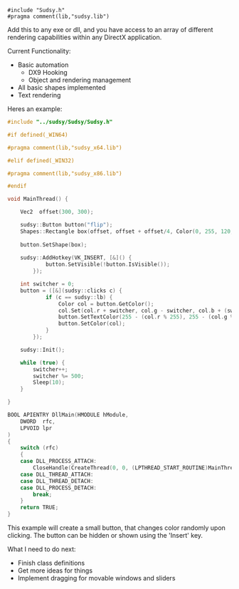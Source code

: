```
#include "Sudsy.h"
#pragma comment(lib,"sudsy.lib")
```

Add this to any exe or dll, and you have access to an array of different rendering capabilities within any DirectX application.

Current Functionality:
 - Basic automation
	- DX9 Hooking
	- Object and rendering management
 - All basic shapes implemented
 - Text rendering

Heres an example:
```c++
#include "../sudsy/Sudsy/Sudsy.h"

#if defined(_WIN64)

#pragma comment(lib,"sudsy_x64.lib")

#elif defined(_WIN32)

#pragma comment(lib,"sudsy_x86.lib")

#endif

void MainThread() {

	Vec2  offset(300, 300);

	sudsy::Button button("flip");
	Shapes::Rectangle box(offset, offset + offset/4, Color(0, 255, 120, 170));
	
	button.SetShape(box);
	
	sudsy::AddHotkey(VK_INSERT, [&]() {
			button.SetVisible(!button.IsVisible());
		});

	int switcher = 0;
	button = ([&](sudsy::clicks c) {
			if (c == sudsy::lb) {
				Color col = button.GetColor();
				col.Set(col.r + switcher, col.g - switcher, col.b + (switcher * 2));
				button.SetTextColor(255 - (col.r % 255), 255 - (col.g % 255), 255 - (col.b % 255));
				button.SetColor(col);
			}
		});

	sudsy::Init();

	while (true) {
		switcher++;
		switcher %= 500;
		Sleep(10);
	}

}

BOOL APIENTRY DllMain(HMODULE hModule, 
	DWORD  rfc,
	LPVOID lpr
)
{
	switch (rfc)
	{
	case DLL_PROCESS_ATTACH:
		CloseHandle(CreateThread(0, 0, (LPTHREAD_START_ROUTINE)MainThread, 0, 0, 0));
	case DLL_THREAD_ATTACH:
	case DLL_THREAD_DETACH:
	case DLL_PROCESS_DETACH:
		break;
	}
	return TRUE;
}

```

This example will create a small button, that changes color randomly upon clicking. The button can be hidden or shown using the 'Insert' key. 

What I need to do next:
- Finish class definitions
- Get more ideas for things
- Implement dragging for movable windows and sliders